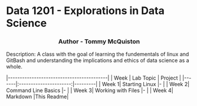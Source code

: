 # Data 1201 - Explorations in Data Science

<h3 align="center">Author - Tommy McQuiston</h3> 
 
Description: A class with the goal of learning the fundementals of linux and GitBash and understanding the implications and ethics of data science as a whole.

|------------------------------------------|
| Week  |        Lab Topic       | Project |
|-------|:----------------------:|---------|
| Week 1|     Starting Linux     |-        |
| Week 2|   Command Line Basics  |-        | 
| Week 3|   Working with Files   |-        |
| Week 4|        Markdown        |This Readme|

